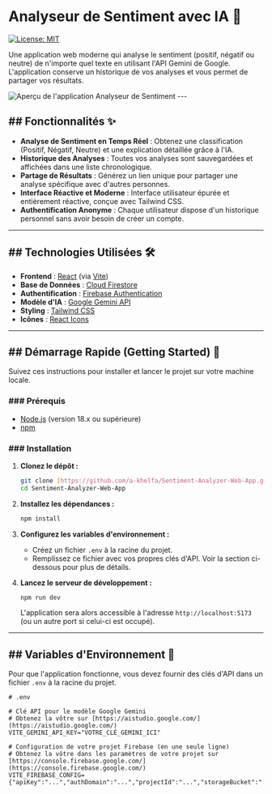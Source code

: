 # Analyseur de Sentiment avec IA 🧠

[![License: MIT](https://img.shields.io/badge/License-MIT-blue.svg)](https://opensource.org/licenses/MIT)

Une application web moderne qui analyse le sentiment (positif, négatif ou neutre) de n'importe quel texte en utilisant l'API Gemini de Google. L'application conserve un historique de vos analyses et vous permet de partager vos résultats.

![Aperçu de l'application Analyseur de Sentiment]((https://imgur.com/a/GGf58BS)) ---
## ## Fonctionnalités ✨
* **Analyse de Sentiment en Temps Réel** : Obtenez une classification (Positif, Négatif, Neutre) et une explication détaillée grâce à l'IA.
* **Historique des Analyses** : Toutes vos analyses sont sauvegardées et affichées dans une liste chronologique.
* **Partage de Résultats** : Générez un lien unique pour partager une analyse spécifique avec d'autres personnes.
* **Interface Réactive et Moderne** : Interface utilisateur épurée et entièrement réactive, conçue avec Tailwind CSS.
* **Authentification Anonyme** : Chaque utilisateur dispose d'un historique personnel sans avoir besoin de créer un compte.

---
## ## Technologies Utilisées 🛠️

* **Frontend** : [React](https://reactjs.org/) (via [Vite](https://vitejs.dev/))
* **Base de Données** : [Cloud Firestore](https://firebase.google.com/docs/firestore)
* **Authentification** : [Firebase Authentication](https://firebase.google.com/docs/auth)
* **Modèle d'IA** : [Google Gemini API](https://ai.google/gemini/)
* **Styling** : [Tailwind CSS](https://tailwindcss.com/)
* **Icônes** : [React Icons](https://react-icons.github.io/react-icons/)

---
## ## Démarrage Rapide (Getting Started) 🚀

Suivez ces instructions pour installer et lancer le projet sur votre machine locale.

### ### Prérequis
* [Node.js](https://nodejs.org/) (version 18.x ou supérieure)
* [npm](https://www.npmjs.com/)

### ### Installation

1.  **Clonez le dépôt :**
    ```sh
    git clone [https://github.com/a-khelfa/Sentiment-Analyzer-Web-App.git](https://github.com/a-khelfa/Sentiment-Analyzer-Web-App.git)
    cd Sentiment-Analyzer-Web-App
    ```

2.  **Installez les dépendances :**
    ```sh
    npm install
    ```

3.  **Configurez les variables d'environnement :**
    * Créez un fichier `.env` à la racine du projet.
    * Remplissez ce fichier avec vos propres clés d'API. Voir la section ci-dessous pour plus de détails.

4.  **Lancez le serveur de développement :**
    ```sh
    npm run dev
    ```
    L'application sera alors accessible à l'adresse `http://localhost:5173` (ou un autre port si celui-ci est occupé).

---
## ## Variables d'Environnement 🔑

Pour que l'application fonctionne, vous devez fournir des clés d'API dans un fichier `.env` à la racine du projet.

```env
# .env

# Clé API pour le modèle Google Gemini
# Obtenez la vôtre sur [https://aistudio.google.com/](https://aistudio.google.com/)
VITE_GEMINI_API_KEY="VOTRE_CLÉ_GEMINI_ICI"

# Configuration de votre projet Firebase (en une seule ligne)
# Obtenez la vôtre dans les paramètres de votre projet sur [https://console.firebase.google.com/](https://console.firebase.google.com/)
VITE_FIREBASE_CONFIG={"apiKey":"...","authDomain":"...","projectId":"...","storageBucket":"...","messagingSenderId":"...","appId":"..."}
